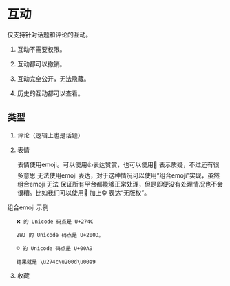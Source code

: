 # 互动

仅支持针对话题和评论的互动。

1. 互动不需要权限。

2. 互动都可以撤销。

3. 互动完全公开，无法隐藏。

4. 历史的互动都可以查看。

## 类型

1. 评论（逻辑上也是话题）
2. 表情

    表情使用emoji。可以使用👍表达赞赏，也可以使用🤥 表示质疑，不过还有很多意思
    无法使用emoji 表达，对于这种情况可以使用“组合emoji”实现，虽然组合emoji 无法
    保证所有平台都能够正常处理，但是即便没有处理情况也不会很糟。比如我们可以使用🚫 加上©️ 表达“无版权”。

组合emoji 示例

       ❌ 的 Unicode 码点是 U+274C

       ZWJ 的 Unicode 码点是 U+200D。

       ©️ 的 Unicode 码点是 U+00A9

       结果就是 \u274c\u200d\u00a9

3. 收藏
